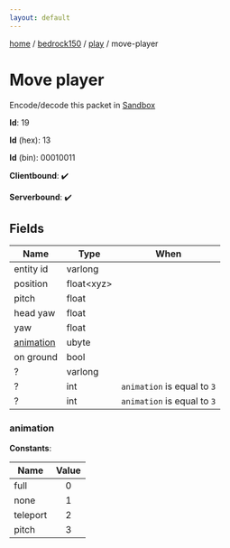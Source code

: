 ```yaml
---
layout: default
---
```


[home](/)  /  [bedrock150](/protocol/bedrock150)  /  [play](/protocol/bedrock150/play)  /  move-player

# Move player

Encode/decode this packet in [Sandbox](../../../sandbox/bedrock150#play.move_player)

**Id**: 19

**Id** (hex): 13

**Id** (bin): 00010011

**Clientbound**: ✔️

**Serverbound**: ✔️

## Fields

Name | Type | When
---|---|:---:
entity id | varlong | 
position | float&lt;xyz&gt; | 
pitch | float | 
head yaw | float | 
yaw | float | 
[animation](#animation) | ubyte | 
on ground | bool | 
? | varlong | 
? | int | <code>animation</code> is equal to <code>3</code>
? | int | <code>animation</code> is equal to <code>3</code>

### animation

**Constants**:

Name | Value
---|:---:
full | 0
none | 1
teleport | 2
pitch | 3
